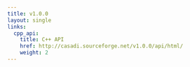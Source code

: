 ```yaml
---
title: v1.0.0
layout: single
links:
  cpp_api:
    title: C++ API
    href: http://casadi.sourceforge.net/v1.0.0/api/html/
    weight: 2
---
```

